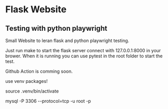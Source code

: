 # Flask Website 
## Testing with python playwright

Small Website to leran flask and python playwright testing.

Just run make to start the flask server connect with 127.0.0.1:8000 in your brower.
When it is running you can use pytest in the root folder to start the test.

Github Action is comming soon.

use venv packages!

source .venv/bin/activate

mysql -P 3306 --protocol=tcp -u root -p